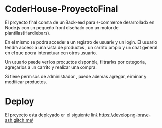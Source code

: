 # CoderHouse-ProyectoFinal
El proyecto final consta de un Back-end para e-commerce desarrollado en Node.js con un pequeño front diseñado con un motor de plantillas(Handlebars).

En el mismo se podra acceder a un registro de usuario y un login.
El usuario tendra acceso a una vista de productos , un carrito propio y un chat general
en el que podra interactuar con otros usuario.

Un usuario puede ver los productos disponble, filtrarlos por categoria,
agregarlos a un carrito y realizar una compra.

Si tiene permisos de administrador , puede ademas agregar,
eliminar y modificar productos.

# Deploy
El proyecto esta deployado en el siguiente link https://developing-brave-ash.glitch.me/ 
